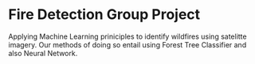 # Fire Detection Group Project

Applying Machine Learning priniciples to identify wildfires using satelitte imagery. Our methods of doing so entail using Forest Tree Classifier and also Neural Network.
